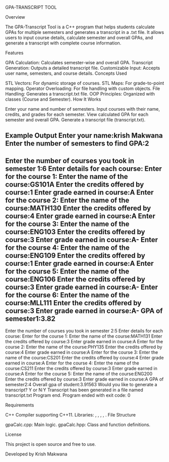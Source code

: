 GPA-TRANSCRIPT TOOL

Overview

The GPA-Transcript Tool is a C++ program that helps students calculate GPAs for multiple semesters and generates a transcript in a .txt file. It allows users to input course details, calculate semester and overall GPAs, and generate a transcript with complete course information.

Features

GPA Calculation: Calculates semester-wise and overall GPA.
Transcript Generation: Outputs a detailed transcript file.
Customizable Input: Accepts user name, semesters, and course details.
Concepts Used

STL Vectors: For dynamic storage of courses.
STL Maps: For grade-to-point mapping.
Operator Overloading: For file handling with custom objects.
File Handling: Generates a transcript.txt file.
OOP Principles: Organized with classes (Course and Semester).
How It Works

Enter your name and number of semesters.
Input courses with their name, credits, and grades for each semester.
View calculated GPA for each semester and overall GPA.
Generate a transcript file (transcript.txt).

Example Output
Enter your name:krish Makwana
Enter the number of semesters to find GPA:2
--------------------------------------------------
Enter the number of courses you took in semester 1:6
Enter details for each course:
Enter for the course 1:
Enter the name of the course:GS101A
Enter the credits offered by course:1
Enter grade earned in course:A
Enter for the course 2:
Enter the name of the course:MATH130
Enter the credits offered by course:4
Enter grade earned in course:A
Enter for the course 3:
Enter the name of the course:ENG103
Enter the credits offered by course:3
Enter grade earned in course:A-
Enter for the course 4:
Enter the name of the course:ENG109
Enter the credits offered by course:1
Enter grade earned in course:A
Enter for the course 5:
Enter the name of the course:ENG106
Enter the credits offered by course:3
Enter grade earned in course:A-
Enter for the course 6:
Enter the name of the course:MLL111
Enter the credits offered by course:3
Enter grade earned in course:A-
GPA of semester1:3.82
--------------------------------------------------
Enter the number of courses you took in semester 2:5
Enter details for each course:
Enter for the course 1:
Enter the name of the course:MATH131
Enter the credits offered by course:3
Enter grade earned in course:A
Enter for the course 2:
Enter the name of the course:PHY135
Enter the credits offered by course:4
Enter grade earned in course:A
Enter for the course 3:
Enter the name of the course:CS201
Enter the credits offered by course:4
Enter grade earned in course:A
Enter for the course 4:
Enter the name of the course:CS211
Enter the credits offered by course:3
Enter grade earned in course:A
Enter for the course 5:
Enter the name of the course:ENG200
Enter the credits offered by course:3
Enter grade earned in course:A
GPA of semester2:4
Overall gpa of student:3.91563
Would you like to generate a transcript? Y or N:Y
Transcript has been generated in a file named transcript.txt
Program end.
Program ended with exit code: 0

Requirements

C++ Compiler supporting C++11.
Libraries: <iostream>, <vector>, <string>, <map>, <fstream>.
File Structure

gpaCalc.cpp: Main logic.
gpaCalc.hpp: Class and function definitions.

License

This project is open source and free to use.

Developed by Krish Makwana
